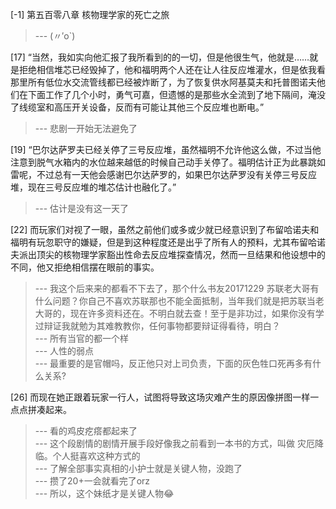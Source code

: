 
[-1] 第五百零八章 核物理学家的死亡之旅
>--- (〃′o`)<br>

[17] “当然，我如实向他汇报了我所看到的的一切，但是他很生气，他就是……就是拒绝相信堆芯已经毁掉了，他和福明两个人还在让人往反应堆灌水，但是依我看那里所有低位水交流管线都已经被炸断了，为了恢复供水阿基莫夫和托普图诺夫他们在下面工作了几个小时，勇气可嘉，但遗憾的是那些水全流到了地下隔间，淹没了线缆室和高压开关设备，反而有可能让其他三个反应堆也断电。”
>--- 悲剧一开始无法避免了<br>

[19] “巴尔达萨罗夫已经关停了三号反应堆，虽然福明不允许他这么做，不过当他注意到脱气水箱内的水位越来越低的时候自己动手关停了。福明估计正为此暴跳如雷呢，不过总有一天他会感谢巴尔达萨罗的，如果巴尔达萨罗没有关停三号反应堆，现在三号反应堆的堆芯估计也融化了。”
>--- 估计是没有这一天了<br>

[22] 而玩家们对视了一眼，虽然之前他们或多或少就已经意识到了布留哈诺夫和福明有玩忽职守的嫌疑，但是到这种程度还是出乎了所有人的预料，尤其布留哈诺夫派出顶尖的核物理学家豁出性命去反应堆探查情况，然而一旦结果和他设想中的不同，他又拒绝相信摆在眼前的事实。
>--- 我这个后来来的都看不下去了，那个什么书友20171229    苏联老大哥有什么问题？你自己不喜欢苏联那也不能全面抵制，当年我们就是把苏联当老大哥的，现在许多资料还在。不明白就去查！至于是非功过，如果你没有学过辩证我就勉为其难教教你，任何事物都要辩证得看待，明白？<br>
>--- 所有当官的都一个样<br>
>--- 人性的弱点<br>
>--- 最重要的是官帽吗，反正他只对上司负责，下面的灰色牲口死再多有什么关系?<br>

[26] 而现在她正跟着玩家一行人，试图将导致这场灾难产生的原因像拼图一样一点点拼凑起来。
>--- 看的鸡皮疙瘩都起来了<br>
>--- 这个段剧情的剧情开展手段好像我之前看到一本书的方式，叫做 灾厄降临。个人挺喜欢这种方式的<br>
>--- 了解全部事实真相的小护士就是关键人物，没跑了<br>
>--- 攒了20+一会就看完了orz<br>
>--- 所以，这个妹纸才是关键人物😂<br>
